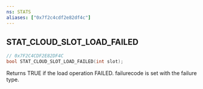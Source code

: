 ```yaml
---
ns: STATS
aliases: ["0x7f2c4cdf2e82df4c"]
---
```

## STAT_CLOUD_SLOT_LOAD_FAILED

```c
// 0x7F2C4CDF2E82DF4C
bool STAT_CLOUD_SLOT_LOAD_FAILED(int slot);
```

Returns TRUE if the load operation FAILED. failurecode is set with the failure type.

